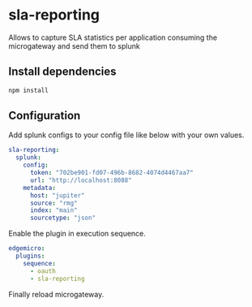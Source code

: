 # sla-reporting

Allows to capture SLA statistics per application consuming the microgateway and send them to splunk

## Install dependencies

```bash
npm install
```

## Configuration

Add splunk configs to your config file like below with your own values.
```yaml
sla-reporting:
  splunk:
    config:
      token: "702be901-fd07-496b-8682-4074d4467aa7"
      url: "http://localhost:8088"
    metadata:
      host: "jupiter"
      source: "rmg"
      index: "main"
      sourcetype: "json"
```

Enable the plugin in execution sequence.
```yaml
edgemicro:
  plugins:
    sequence:
      - oauth
      - sla-reporting
```

Finally reload microgateway.